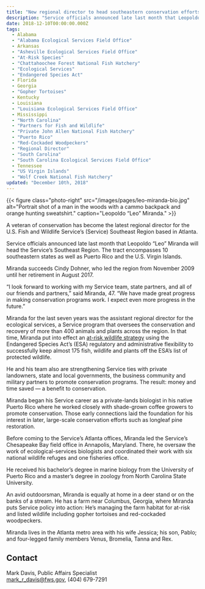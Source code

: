 ```yaml
---
title: "New regional director to head southeastern conservation efforts Fish and Wildlife Service"
description: "Service officials announced late last month that Leopoldo “Leo” Miranda will head the Service’s Southeast Region. The tract encompasses 10 southeastern states as well as Puerto Rico and the U.S. Virgin Islands."
date: 2018-12-10T00:00:00.000Z
tags:
  - Alabama
  - "Alabama Ecological Services Field Office"
  - Arkansas
  - "Asheville Ecological Services Field Office"
  - "At-Risk Species"
  - "Chattahoochee Forest National Fish Hatchery"
  - "Ecological Services"
  - "Endangered Species Act"
  - Florida
  - Georgia
  - "Gopher Tortoises"
  - Kentucky
  - Louisiana
  - "Louisiana Ecological Services Field Office"
  - Mississippi
  - "North Carolina"
  - "Partners for Fish and Wildlife"
  - "Private John Allen National Fish Hatchery"
  - "Puerto Rico"
  - "Red-Cockaded Woodpeckers"
  - "Regional Director"
  - "South Carolina"
  - "South Carolina Ecological Services Field Office"
  - Tennessee
  - "US Virgin Islands"
  - "Wolf Creek National Fish Hatchery"
updated: "December 10th, 2018"
---
```


{{< figure class="photo-right" src="/images/pages/leo-miranda-bio.jpg" alt="Portrait shot of a man in the woods with a cammo backpack and orange hunting sweatshirt." caption="Leopoldo “Leo” Miranda." >}}

A veteran of conservation has become the latest regional director for the U.S. Fish and Wildlife Service’s (Service) Southeast Region based in Atlanta.

Service officials announced late last month that Leopoldo “Leo” Miranda will head the Service’s Southeast Region. The tract encompasses 10 southeastern states as well as Puerto Rico and the U.S. Virgin Islands.

Miranda succeeds Cindy Dohner, who led the region from November 2009 until her retirement in August 2017.

“I look forward to working with my Service team, state partners, and all of our friends and partners,” said Miranda, 47. “We have made great progress in making conservation programs work. I expect even more progress in the future.”

Miranda for the last seven years was the assistant regional director for the ecological services, a Service program that oversees the conservation and recovery of more than 400 animals and plants across the region. In that time, Miranda put into effect an [at-risk wildlife strategy](/endangered-species-act/at-risk-species) using the Endangered Species Act’s (ESA) regulatory and administrative flexibility to successfully keep almost 175 fish, wildlife and plants off the ESA’s list of protected wildlife.

He and his team also are strengthening Service ties with private landowners, state and local governments, the business community and military partners to promote conservation programs. The result: money and time saved &mdash; a benefit to conservation.

Miranda began his Service career as a private-lands biologist in his native Puerto Rico where he worked closely with shade-grown coffee growers to promote conservation. Those early connections laid the foundation for his interest in later, large-scale conservation efforts such as longleaf pine restoration.

Before coming to the Service’s Atlanta offices, Miranda led the Service’s Chesapeake Bay field office in Annapolis, Maryland. There, he oversaw the work of ecological-services biologists and coordinated their work with six national wildlife refuges and one fisheries office.

He received his bachelor’s degree in marine biology from the University of Puerto Rico and a master’s degree in zoology from North Carolina State University.

An avid outdoorsman, Miranda is equally at home in a deer stand or on the banks of a stream. He has a farm near Columbus, Georgia, where Miranda puts Service policy into action: He’s managing the farm habitat for at-risk and listed wildlife including gopher tortoises and red-cockaded woodpeckers.

Miranda lives in the Atlanta metro area with his wife Jessica; his son, Pablo; and four-legged family members Venus, Bromelia, Tanna and Rex.

## Contact

Mark Davis, Public Affairs Specialist  
[mark_r_davis@fws.gov](mailto:mark_r_davis@fws.gov), (404) 679-7291

